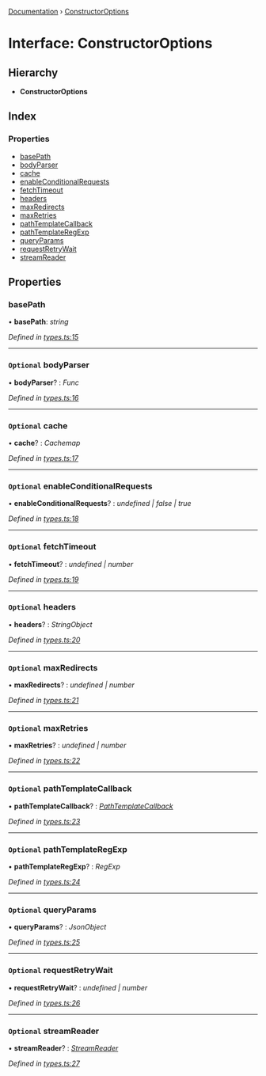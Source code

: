[Documentation](../README.md) › [ConstructorOptions](constructoroptions.md)

# Interface: ConstructorOptions

## Hierarchy

* **ConstructorOptions**

## Index

### Properties

* [basePath](constructoroptions.md#basepath)
* [bodyParser](constructoroptions.md#optional-bodyparser)
* [cache](constructoroptions.md#optional-cache)
* [enableConditionalRequests](constructoroptions.md#optional-enableconditionalrequests)
* [fetchTimeout](constructoroptions.md#optional-fetchtimeout)
* [headers](constructoroptions.md#optional-headers)
* [maxRedirects](constructoroptions.md#optional-maxredirects)
* [maxRetries](constructoroptions.md#optional-maxretries)
* [pathTemplateCallback](constructoroptions.md#optional-pathtemplatecallback)
* [pathTemplateRegExp](constructoroptions.md#optional-pathtemplateregexp)
* [queryParams](constructoroptions.md#optional-queryparams)
* [requestRetryWait](constructoroptions.md#optional-requestretrywait)
* [streamReader](constructoroptions.md#optional-streamreader)

## Properties

###  basePath

• **basePath**: *string*

*Defined in [types.ts:15](https://github.com/dylanaubrey/getta/blob/ec4d4b8/src/types.ts#L15)*

___

### `Optional` bodyParser

• **bodyParser**? : *Func*

*Defined in [types.ts:16](https://github.com/dylanaubrey/getta/blob/ec4d4b8/src/types.ts#L16)*

___

### `Optional` cache

• **cache**? : *Cachemap*

*Defined in [types.ts:17](https://github.com/dylanaubrey/getta/blob/ec4d4b8/src/types.ts#L17)*

___

### `Optional` enableConditionalRequests

• **enableConditionalRequests**? : *undefined | false | true*

*Defined in [types.ts:18](https://github.com/dylanaubrey/getta/blob/ec4d4b8/src/types.ts#L18)*

___

### `Optional` fetchTimeout

• **fetchTimeout**? : *undefined | number*

*Defined in [types.ts:19](https://github.com/dylanaubrey/getta/blob/ec4d4b8/src/types.ts#L19)*

___

### `Optional` headers

• **headers**? : *StringObject*

*Defined in [types.ts:20](https://github.com/dylanaubrey/getta/blob/ec4d4b8/src/types.ts#L20)*

___

### `Optional` maxRedirects

• **maxRedirects**? : *undefined | number*

*Defined in [types.ts:21](https://github.com/dylanaubrey/getta/blob/ec4d4b8/src/types.ts#L21)*

___

### `Optional` maxRetries

• **maxRetries**? : *undefined | number*

*Defined in [types.ts:22](https://github.com/dylanaubrey/getta/blob/ec4d4b8/src/types.ts#L22)*

___

### `Optional` pathTemplateCallback

• **pathTemplateCallback**? : *[PathTemplateCallback](../README.md#pathtemplatecallback)*

*Defined in [types.ts:23](https://github.com/dylanaubrey/getta/blob/ec4d4b8/src/types.ts#L23)*

___

### `Optional` pathTemplateRegExp

• **pathTemplateRegExp**? : *RegExp*

*Defined in [types.ts:24](https://github.com/dylanaubrey/getta/blob/ec4d4b8/src/types.ts#L24)*

___

### `Optional` queryParams

• **queryParams**? : *JsonObject*

*Defined in [types.ts:25](https://github.com/dylanaubrey/getta/blob/ec4d4b8/src/types.ts#L25)*

___

### `Optional` requestRetryWait

• **requestRetryWait**? : *undefined | number*

*Defined in [types.ts:26](https://github.com/dylanaubrey/getta/blob/ec4d4b8/src/types.ts#L26)*

___

### `Optional` streamReader

• **streamReader**? : *[StreamReader](../README.md#streamreader)*

*Defined in [types.ts:27](https://github.com/dylanaubrey/getta/blob/ec4d4b8/src/types.ts#L27)*
